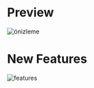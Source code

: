 # Preview

![önizleme](https://github.com/hasansaid/AlphaStellarCase/blob/master/önizleme.gif)

# New Features

![features](https://github.com/hasansaid/AlphaStellarCase/blob/master/new%20features.gif)



